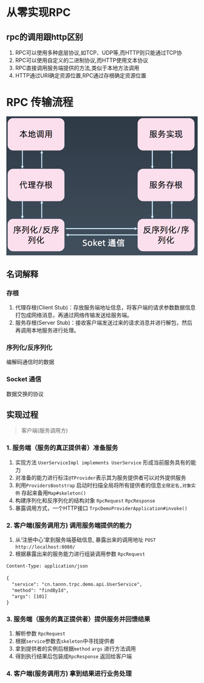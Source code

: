 # 从零实现RPC

## rpc的调用跟http区别
1. RPC可以使用多种底层协议,如TCP、UDP等,而HTTP则只能通过TCP协
2. RPC可以使用自定义的二进制协议,而HTTP使用文本协议
3. RPC直接调用服务端提供的方法,类似于本地方法调用
4. HTTP通过URI确定资源位置,RPC通过存根确定资源位置

# RPC 传输流程
![img.png](doc/image/rpc_原理.png)

## 名词解释

### 存根
1. 代理存根(Client Stub)：存放服务端地址信息，将客户端的请求参数数据信息打包成网络消息，再通过网络传输发送给服务端。
2. 服务存根(Server Stub)：接收客户端发送过来的请求消息并进行解包，然后再调用本地服务进行处理。

### 序列化/反序列化
编解码通信时的数据

### Socket 通信
数据交换的协议


## 实现过程
> 客户端(服务调用方)

### 1. 服务端（服务的真正提供者）准备服务
1. 实现方法 `UserServiceImpl implements UserService` 形成当前服务具有的能力
2. 对准备的能力进行标注`@TProvider`表示其为服务提供者可以对外提供服务
3. 利用`ProvidersBootstrap` 启动时扫描全局将所有提供者的信息`全限定名,对象实例` 存起来备用`Map#skeleton()`
4. 构建序列化和反序列化的结构对象 `RpcRequest` `RpcResponse`
5. 暴露调用方式，一个HTTP接口 `TrpcDemoProviderApplication#invoke()` 

### 2. 客户端(服务调用方) 调用服务端提供的能力
1. 从‘注册中心’拿到服务端基础信息, 暴露出来的调用地址 `POST http://localhost:8080/`
2. 根据暴露出来的服务能力进行组装调用参数 `RpcRequest`
```http request
Content-Type: application/json

{
  "service": "cn.tannn.trpc.demo.api.UserService",
  "method": "findById",
  "args": [101]
}
```

### 3. 服务端（服务的真正提供者）提供服务并回馈结果
1. 解析参数 `RpcRequest`
2. 根据`service`参数去`skeleton`中寻找提供者
3. 拿到提供者的实例后根据`method` `args` 进行方法调用
4. 得到执行结果后包装成`RpcResponse` 返回给客户端

### 4. 客户端(服务调用方) 拿到结果进行业务处理 



